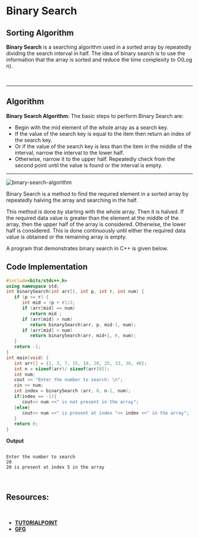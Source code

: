 # Binary Search
## **Sorting Algorithm**

**Binary Search** is a searching algorithm used in a sorted array by repeatedly dividing the search interval in half. The idea of binary search is to use the information that the array is sorted and reduce the time complexity to O(Log n). 

<br><hr>

## **Algorithm**

**Binary Search Algorithm**: The basic steps to perform Binary Search are:

* Begin with the mid element of the whole array as a search key.
* If the value of the search key is equal to the item then return an index of the search key.
*  Or if the value of the search key is less than the item in the middle of the interval, narrow the interval to the lower half.
* Otherwise, narrow it to the upper half.
Repeatedly check from the second point until the value is found or the interval is empty.

<hr>

![binary-search-algorithm](https://media.geeksforgeeks.org/wp-content/uploads/20220309171621/BinarySearch.png)


Binary Search is a method to find the required element in a sorted array by repeatedly halving the array and searching in the half.

This method is done by starting with the whole array. Then it is halved. If the required data value is greater than the element at the middle of the array, then the upper half of the array is considered. Otherwise, the lower half is considered. This is done continuously until either the required data value is obtained or the remaining array is empty.

A program that demonstrates binary search in C++ is given below.

## **Code Implementation**
```cpp 
#include<bits/stdc++.h>
using namespace std;
int binarySearch(int arr[], int p, int r, int num) {
   if (p <= r) {
      int mid = (p + r)/2;
      if (arr[mid] == num)
         return mid ;
      if (arr[mid] > num)
         return binarySearch(arr, p, mid-1, num);
      if (arr[mid] < num)
         return binarySearch(arr, mid+1, r, num);
   }
   return -1;
}
int main(void) {
   int arr[] = {1, 3, 7, 15, 18, 20, 25, 33, 36, 40};
   int n = sizeof(arr)/ sizeof(arr[0]);
   int num;
   cout << "Enter the number to search: \n";
   cin >> num;
   int index = binarySearch (arr, 0, n-1, num);
   if(index == -1){
      cout<< num <<" is not present in the array";
   }else{
      cout<< num <<" is present at index "<< index <<" in the array";
   }
   return 0;
}
```
**Output**
```

Enter the number to search
20
20 is present at index 5 in the array
```

<br>

## **Resources:**
<br>

* [**TUTORIALPOINT**](https://www.tutorialspoint.com/binary-search-in-cplusplus)
* [**GFG**](https://www.geeksforgeeks.org/binary-search/)
